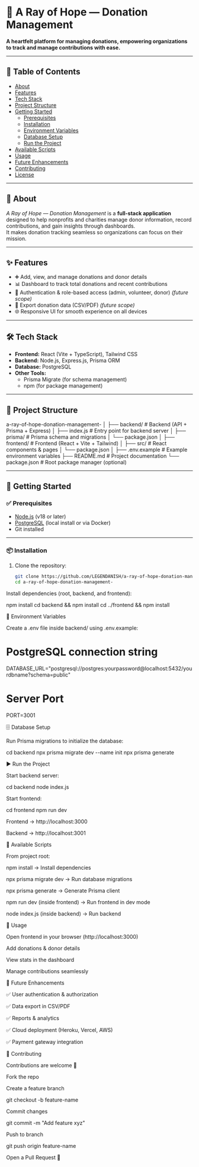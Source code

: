 
# 🌟 A Ray of Hope — Donation Management

**A heartfelt platform for managing donations, empowering organizations to track and manage contributions with ease.**

---

## 📖 Table of Contents

- [About](#about)  
- [Features](#features)  
- [Tech Stack](#tech-stack)  
- [Project Structure](#project-structure)  
- [Getting Started](#getting-started)  
  - [Prerequisites](#prerequisites)  
  - [Installation](#installation)  
  - [Environment Variables](#environment-variables)  
  - [Database Setup](#database-setup)  
  - [Run the Project](#run-the-project)  
- [Available Scripts](#available-scripts)  
- [Usage](#usage)  
- [Future Enhancements](#future-enhancements)  
- [Contributing](#contributing)  
- [License](#license)

---

## 📝 About

*A Ray of Hope — Donation Management* is a **full-stack application** designed to help nonprofits and charities manage donor information, record contributions, and gain insights through dashboards.  
It makes donation tracking seamless so organizations can focus on their mission.

---

## ✨ Features

- ➕ Add, view, and manage donations and donor details  
- 📊 Dashboard to track total donations and recent contributions  
- 🔐 Authentication & role-based access (admin, volunteer, donor) *(future scope)*  
- 📑 Export donation data (CSV/PDF) *(future scope)*  
- 🌐 Responsive UI for smooth experience on all devices  

---

## 🛠 Tech Stack

- **Frontend:** React (Vite + TypeScript), Tailwind CSS  
- **Backend:** Node.js, Express.js, Prisma ORM  
- **Database:** PostgreSQL  
- **Other Tools:**  
  - Prisma Migrate (for schema management)  
  - npm (for package management)  

---

## 📂 Project Structure

a-ray-of-hope-donation-management-
│
├── backend/ # Backend (API + Prisma + Express)
│ ├── index.js # Entry point for backend server
│ ├── prisma/ # Prisma schema and migrations
│ └── package.json
│
├── frontend/ # Frontend (React + Vite + Tailwind)
│ ├── src/ # React components & pages
│ └── package.json
│
├── .env.example # Example environment variables
├── README.md # Project documentation
└── package.json # Root package manager (optional)


---

## 🚀 Getting Started

### ✅ Prerequisites

- [Node.js](https://nodejs.org/) (v18 or later)  
- [PostgreSQL](https://www.postgresql.org/) (local install or via Docker)  
- Git installed  

---

### 📦 Installation

1. Clone the repository:
   ```bash
   git clone https://github.com/LEGENDANISH/a-ray-of-hope-donation-management-.git
   cd a-ray-of-hope-donation-management-


Install dependencies (root, backend, and frontend):

npm install
cd backend && npm install
cd ../frontend && npm install

🔑 Environment Variables

Create a .env file inside backend/ using .env.example:

# PostgreSQL connection string
DATABASE_URL="postgresql://postgres:yourpassword@localhost:5432/yourdbname?schema=public"

# Server Port
PORT=3001

🗄 Database Setup

Run Prisma migrations to initialize the database:

cd backend
npx prisma migrate dev --name init
npx prisma generate

▶️ Run the Project

Start backend server:

cd backend
node index.js


Start frontend:

cd frontend
npm run dev


Frontend → http://localhost:3000

Backend → http://localhost:3001

📜 Available Scripts

From project root:

npm install → Install dependencies

npx prisma migrate dev → Run database migrations

npx prisma generate → Generate Prisma client

npm run dev (inside frontend) → Run frontend in dev mode

node index.js (inside backend) → Run backend

📌 Usage

Open frontend in your browser (http://localhost:3000)

Add donations & donor details

View stats in the dashboard

Manage contributions seamlessly

🔮 Future Enhancements

✅ User authentication & authorization

✅ Data export in CSV/PDF

✅ Reports & analytics

✅ Cloud deployment (Heroku, Vercel, AWS)

✅ Payment gateway integration

🤝 Contributing

Contributions are welcome 🎉

Fork the repo

Create a feature branch

git checkout -b feature-name


Commit changes

git commit -m "Add feature xyz"


Push to branch

git push origin feature-name


Open a Pull Request 🚀

